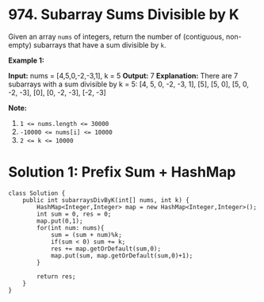 # 974. Subarray Sums Divisible by K
Given an array  `nums`  of integers, return the number of (contiguous, non-empty) subarrays that have a sum divisible by  `k`.

**Example 1:**

**Input:** nums = [4,5,0,-2,-3,1], k = 5
**Output:** 7
**Explanation:** There are 7 subarrays with a sum divisible by k = 5:
[4, 5, 0, -2, -3, 1], [5], [5, 0], [5, 0, -2, -3], [0], [0, -2, -3], [-2, -3]

**Note:**

1.  `1 <= nums.length <= 30000`
2.  `-10000 <= nums[i] <= 10000`
3.  `2 <= k <= 10000`

# Solution 1: Prefix Sum + HashMap 
```
class Solution {
    public int subarraysDivByK(int[] nums, int k) {
        HashMap<Integer,Integer> map = new HashMap<Integer,Integer>();
        int sum = 0, res = 0;
        map.put(0,1);
        for(int num: nums){
            sum = (sum + num)%k;
            if(sum < 0) sum += k;
            res += map.getOrDefault(sum,0);
            map.put(sum, map.getOrDefault(sum,0)+1);
        }
        
        return res;
    }
}
```